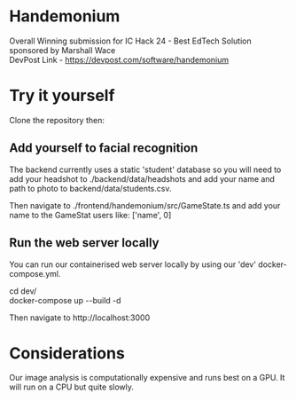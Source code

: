 # Handemonium
Overall Winning submission for IC Hack 24 - Best EdTech Solution sponsored by Marshall Wace \
DevPost Link - https://devpost.com/software/handemonium

# Try it yourself
Clone the repository then:

## Add yourself to facial recognition
The backend currently uses a static 'student' database so you will need to add your headshot to ./backend/data/headshots and add your name and path to photo to backend/data/students.csv. 

Then navigate to ./frontend/handemonium/src/GameState.ts and add your name to the GameStat users like: ['name', 0]

## Run the web server locally
You can run our containerised web server locally by using our 'dev' docker-compose.yml. 

cd dev/ \
docker-compose up --build -d

Then navigate to http://localhost:3000

# Considerations
Our image analysis is computationally expensive and runs best on a GPU. It will run on a CPU but quite slowly.
